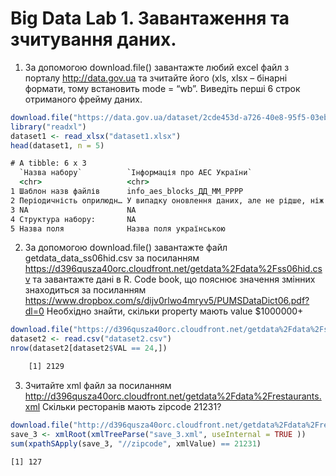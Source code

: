 # Big Data Lab 1. Завантаження та зчитування даних.
1. За допомогою download.file() завантажте любий excel файл з порталу
http://data.gov.ua та зчитайте його (xls, xlsx – бінарні формати, тому
встановить mode = “wb”. Виведіть перші 6 строк отриманого фрейму
даних.
  ```R
  download.file("https://data.gov.ua/dataset/2cde453d-a726-40e8-95f5-03eb05d4bfcc/resource/5b7b80af-7b7f-401f-8ea7-ad73c11596bd/download/pasport_naboru_danyh.xlsx","dataset1.xlsx", "auto", TRUE,"wb")
  library("readxl")
  dataset1 <- read_xlsx("dataset1.xlsx")
  head(dataset1, n = 5)
  ```

  ```cmd
  # A tibble: 6 x 3
    `Назва набору`          `Інформація про АЕС України`                                                          ...3 
    <chr>                   <chr>                                                                                 <chr>
  1 Шаблон назв файлів      info_aes_blocks_ДД_ММ_РРРР                                                            NA   
  2 Періодичність оприлюдн… У випадку оновлення даних, але не рідше, ніж 1 раз на квартал до 25 числа місяця, на… NA   
  3 NA                      NA                                                                                    NA   
  4 Структура набору:       NA                                                                                    NA   
  5 Назва поля              Назва поля українською                                                                Опис 
  ```
2. За допомогою download.file() завантажте файл getdata_data_ss06hid.csv за
посиланням
https://d396qusza40orc.cloudfront.net/getdata%2Fdata%2Fss06hid.csv та
завантажте дані в R. Code book, що пояснює значення змінних
знаходиться за посиланням
https://www.dropbox.com/s/dijv0rlwo4mryv5/PUMSDataDict06.pdf?dl=0
Необхідно знайти, скільки property мають value $1000000+
  ```R
  download.file("https://d396qusza40orc.cloudfront.net/getdata%2Fdata%2Fss06hid.csv","dataset2.csv", "auto", TRUE,"wb")
  dataset2 <- read.csv("dataset2.csv")
  nrow(dataset2[dataset2$VAL == 24,])
  ```

  ```cmd
      [1] 2129
  ```
3. Зчитайте xml файл за посиланням
http://d396qusza40orc.cloudfront.net/getdata%2Fdata%2Frestaurants.xml
Скільки ресторанів мають zipcode 21231?
  ```R
  download.file("http://d396qusza40orc.cloudfront.net/getdata%2Fdata%2Frestaurants.xml","save_3.xml", "auto", TRUE,"wb")
  save_3 <- xmlRoot(xmlTreeParse("save_3.xml", useInternal = TRUE ))
  sum(xpathSApply(save_3, "//zipcode", xmlValue) == 21231)
  ```

  ```cmd
  [1] 127
  ```

